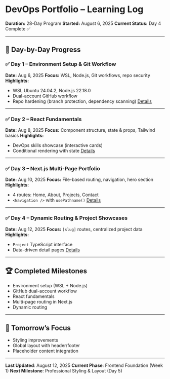 # DevOps Portfolio – Learning Log

**Duration:** 28-Day Program 
**Started:** August 6, 2025 
**Current Status:** Day 4 Complete ✅

---

## 📅 Day-by-Day Progress

### ✅ Day 1 – Environment Setup & Git Workflow
**Date:** Aug 6, 2025 
**Focus:** WSL, Node.js, Git workflows, repo security 
**Highlights:**
- WSL Ubuntu 24.04.2, Node.js 22.18.0
- Dual-account GitHub workflow
- Repo hardening (branch protection, dependency scanning) 
[Details](./daily-logs/DAY-01-SETUP.md)

---

### ✅ Day 2 – React Fundamentals
**Date:** Aug 8, 2025 
**Focus:** Component structure, state & props, Tailwind basics 
**Highlights:**
- DevOps skills showcase (interactive cards)
- Conditional rendering with state 
[Details](./daily-logs/DAY-02-REACT-FUNDAMENTALS.md)

---

### ✅ Day 3 – Next.js Multi-Page Portfolio
**Date:** Aug 10, 2025 
**Focus:** File-based routing, navigation, hero section 
**Highlights:**
- 4 routes: Home, About, Projects, Contact
- `<Navigation />` with `usePathname()` 
[Details](./daily-logs/DAY-03-NEXTJS-MULTIPAGE.md)

---

### ✅ Day 4 – Dynamic Routing & Project Showcases
**Date:** Aug 12, 2025 
**Focus:** `[slug]` routes, centralized project data 
**Highlights:**
- `Project` TypeScript interface
- Data-driven detail pages 
[Details](./daily-logs/DAY-04-DYNAMIC-ROUTING.md)

---

## 🏆 Completed Milestones
- Environment setup (WSL + Node.js)
- GitHub dual-account workflow
- React fundamentals
- Multi-page routing in Next.js
- Dynamic routing

---

## 🎯 Tomorrow’s Focus
- Styling improvements
- Global layout with header/footer
- Placeholder content integration

---

**Last Updated**: August 12, 2025
**Current Phase**: Frontend Foundation (Week 1)
**Next Milestone**: Professional Styling & Layout (Day 5)
